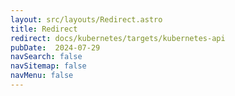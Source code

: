 ```yaml
---
layout: src/layouts/Redirect.astro
title: Redirect
redirect: docs/kubernetes/targets/kubernetes-api
pubDate:  2024-07-29
navSearch: false
navSitemap: false
navMenu: false
---
```

